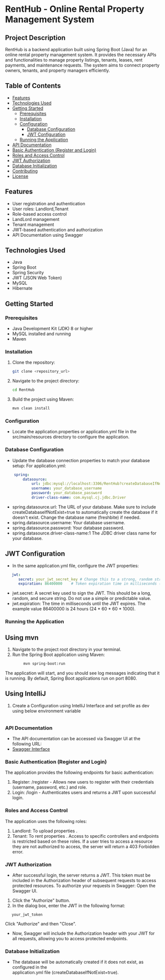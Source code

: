 # RentHub - Online Rental  Property Management System
## Project Description
RentHub is a backend application built using Spring Boot (Java)  for an online rental property management system. It provides the necessary APIs and functionalities to manage property listings, tenants, leases, rent payments, and maintenance requests. The system aims to connect property owners, tenants, and property managers efficiently.
## Table of Contents
- [Features](#features)
- [Technologies Used](#technologies-used)
- [Getting Started](#getting-started)
    - [Prerequisites](#prerequisites)
    - [Installation](#installation)
    - [Configuration](#configuration)
        - [Database Configuration](#database-configuration)
        - [JWT Configuration](#jwt-configuration)
    - [Running the Application](#running-the-application)
- [API Documentation](#api-documentation)
- [Basic Authentication (Register and Login)](#basic-authentication-register-and-login)
- [Roles and Access Control](#roles-and-access-control)
- [JWT Authorization](#jwt-authorization)
- [Database Initialization](#database-initialization)
- [Contributing](#contributing)
- [License](#license)
## Features
- User registration and authentication
- User roles: Landlord,Tenant
- Role-based access control
- LandLord management
- Tenant management
- JWT-based authentication and authorization
- API Documentation using Swagger
## Technologies Used
- Java
- Spring Boot
- Spring Security
- JWT (JSON Web Token)
- MySQL
- Hibernate
## Getting Started
### Prerequisites
- Java Development Kit (JDK) 8 or higher
- MySQL installed and running
- Maven
### Installation
1. Clone the repository:
   ```bash
   git clone <repository_url>
2. Navigate to the project directory:
   ```bash
   cd RentHub
3. Build the project using Maven:
   ```bash
   mvn clean install
### Configuration
- Locate the application.properties or application.yml file in the src/main/resources directory to configure the application.
### Database Configuration
- Update the database connection properties to match your database setup:
  For application.yml:
```yaml
    spring:
        datasource:
            url: jdbc:mysql://localhost:3306/RentHub?createDatabaseIfNotExist=true
            username: your_database_username
            password: your_database_password
            driver-class-name: com.mysql.cj.jdbc.Driver
```
- spring.datasource.url: The URL of your database. Make sure to include createDatabaseIfNotExist=true to automatically create the database if it doesn't exist. Change the database name (freshbite) if needed.
- spring.datasource.username: Your database username.
- spring.datasource.password: Your database password.
- spring.datasource.driver-class-name:1 The JDBC driver class name for your database.
## JWT Configuration
- In the same application.yml file, configure the JWT properties:
```yaml
   jwt:
      secret: your_jwt_secret_key # Change this to a strong, random string
      expiration: 86400000    # Token expiration time in milliseconds (e.g., 24 hours)
```
- jwt.secret: A secret key used to sign the JWT. This should be a long, random, and secure string. Do not use a simple or predictable value.
- jwt.expiration: The time in milliseconds until the JWT expires. The example value 86400000 is 24 hours (24 * 60 *
  60 * 1000).
### Running the Application
## Using mvn
1. Navigate to the project root directory in your terminal.
2. Run the Spring Boot application using Maven:
   ```bash
        mvn spring-boot:run
The application will start, and you should see log messages indicating that it is running. By default, Spring Boot
applications run on port 8080.
## Using IntelliJ
1. Create a Configuration using IntelliJ Interface and set profile as dev using below environment variable
   ```editorconfig
### API Documentation
- The API documentation can be accessed via Swagger UI at the following URL:
- [Swagger Interface](#http://localhost:8080/swagger-ui/)
### Basic Authentication (Register and Login)
The application provides the following endpoints for basic authentication:
1. Register: /register - Allows new users to register with their credentials (username, password, etc.) and role.
2. Login: /login - Authenticates users and returns a JWT upon successful login.
### Roles and Access Control
The application uses the following roles:
1. Landlord: To upload properties .
2. Tenant: To rent properties .
Access to specific controllers and endpoints is restricted based on these roles.
If a user tries to access a resource they are not authorized to access, the server will return a 403 Forbidden error.
### JWT Authorization
- After successful login, the server returns a JWT. This token must be included in the Authorization header of
  subsequent requests to access protected resources.
To authorize your requests in Swagger:
Open the Swagger UI.
1. Click the "Authorize" button.
2. In the dialog box, enter the JWT in the following format:
```text
   your_jwt_token
```
Click "Authorize" and then "Close".
- Now, Swagger will include the Authorization header with your JWT for all requests, allowing you to access protected
  endpoints.
### Database Initialization
- The database will be automatically created if it does not exist, as configured in the  
  application.yml file (createDatabaseIfNotExist=true).